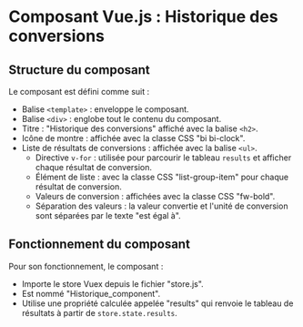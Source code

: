 # Composant Vue.js : Historique des conversions

## Structure du composant

Le composant est défini comme suit :

- Balise `<template>` : enveloppe le composant.
- Balise `<div>` : englobe tout le contenu du composant.
- Titre : "Historique des conversions" affiché avec la balise `<h2>`.
- Icône de montre : affichée avec la classe CSS "bi bi-clock".
- Liste de résultats de conversions : affichée avec la balise `<ul>`.
  - Directive `v-for` : utilisée pour parcourir le tableau `results` et afficher chaque résultat de conversion.
  - Élément de liste : avec la classe CSS "list-group-item" pour chaque résultat de conversion.
  - Valeurs de conversion : affichées avec la classe CSS "fw-bold".
  - Séparation des valeurs : la valeur convertie et l'unité de conversion sont séparées par le texte "est égal à".

## Fonctionnement du composant

Pour son fonctionnement, le composant :

- Importe le store Vuex depuis le fichier "store.js".
- Est nommé "Historique_component".
- Utilise une propriété calculée appelée "results" qui renvoie le tableau de résultats à partir de `store.state.results`.
